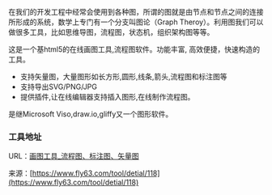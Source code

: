 在我们的开发工程中经常会使用到各种图，所谓的图就是由节点和节点之间的连接所形成的系统，数学上专门有一个分支叫图论（Graph Theroy）。利用图我们可以做很多工具，比如思维导图，流程图，状态机，组织架构图等等。

这是一个基html5的在线画图工具,流程图软件。功能丰富, 高效便捷，快速构造的工具。

- 支持矢量图，大量图形如长方形,圆形,线条,箭头,流程图和标注图等
- 支持导出SVG/PNG/JPG
- 提供插件,让在线编辑器支持插入图形,在线制作流程图。

是继Microsoft Viso,draw.io,gliffy又一个图形软件。

### 工具地址
URL：[画图工具_流程图、标注图、矢量图](https://www.fly63.com/tool/diagram_sfd/)

来源：[https://www.fly63.com/tool/detial/118](https://www.fly63.com/tool/detial/118)
